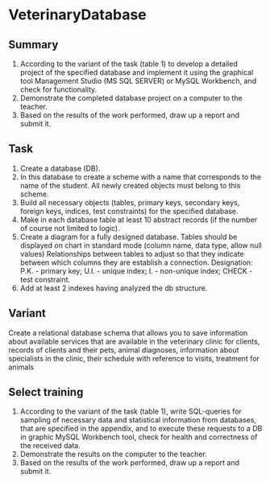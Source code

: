 # VeterinaryDatabase

## Summary
1. According to the variant of the task (table 1) to develop a detailed project of the specified database and
implement it using the graphical tool Management Studio (MS SQL
SERVER) or MySQL Workbench, and check for functionality.
2. Demonstrate the completed database project on a computer to the teacher.
3. Based on the results of the work performed, draw up a report and submit it.

## Task
1. Create a database (DB).
2. In this database to create a scheme with a name that corresponds to the name of the student. All newly created
objects must belong to this scheme.
3. Build all necessary objects (tables, primary keys, secondary keys, foreign keys,
indices, test constraints) for the specified database.
4. Make in each database table at least 10 abstract
records (if the number of course
not limited to logic).
5. Create a diagram for a fully designed database. Tables should be displayed on
chart in standard mode (column name, data type, allow null values) Relationships between
tables to adjust so that they indicate between which columns they are
establish a connection.
Designation: P.K. - primary key; U.I. - unique index;
I. - non-unique index; CHECK - test constraint.
6. Add at least 2 indexes having analyzed the db structure.

## Variant
Create a relational database schema that allows you to save
information about available services that are available in the veterinary clinic
for clients, records of clients and their pets, animal diagnoses,
information about specialists in the clinic, their schedule with reference to visits,
treatment for animals

## Select training
1. According to the variant of the task (table 1), write SQL-queries for
sampling of necessary data and statistical information from databases,
that are specified in the appendix, and to execute these requests to a DB in graphic
MySQL Workbench tool, check for health and
correctness of the received data.
2. Demonstrate the results on the computer to the teacher.
3. Based on the results of the work performed, draw up a report and submit it.